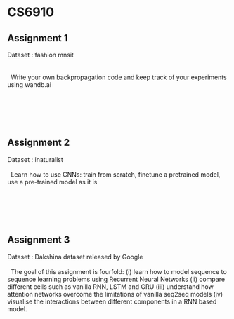 # CS6910

## Assignment 1
Dataset : fashion mnsit  
<br/><br/> &nbsp;&nbsp;Write your own backpropagation code and keep track of your experiments using wandb.ai

<br/><br/> <br/><br/> 
## Assignment 2
Dataset : inaturalist 
<br/><br/> &nbsp;&nbsp;Learn how to use CNNs: train from scratch, finetune a pretrained model, use a pre-trained model as it is

<br/><br/> <br/><br/> 
## Assignment 3
Dataset :  Dakshina dataset released by Google
<br/><br/> &nbsp;&nbsp;The goal of this assignment is fourfold: (i) learn how to model sequence to sequence learning problems using Recurrent Neural Networks (ii) compare different cells such as vanilla RNN, LSTM and GRU (iii) understand how attention networks overcome the limitations of vanilla seq2seq models (iv) visualise the interactions between different components in a RNN based model.

   

